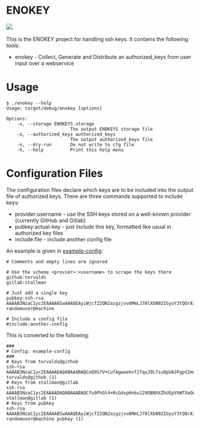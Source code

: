 # ENOKEY

[![](https://tokei.rs/b1/github/ENOFLAG/ENOKEY)](https://github.com/ENOFLAG/ENOKEY).

This is the ENOKEY project for handling ssh keys. It contains the following tools:

* enokey - Collect, Generate and Distribute an authorized_keys from user input over a webservice


# Usage
```
$ ./enokey --help
Usage: target/debug/enokey [options]

Options:
    -s, --storage ENOKEYS.storage
                        The output ENOKEYS storage file
    -o, --authorized_keys authorized_keys
                        The output authorized_keys file
    -n, --dry-run       Do not write to cfg file
    -h, --help          Print this help menu
```

# Configuration Files

The configuration files declare which keys are to be included into the output file of authorized keys. There are three commands supported to include keys:

* provider:username - use the SSH keys stored on a well-known provider (currently GitHub and Gitlab)
* pubkey:actual-key - just include this key, formatted like usual in authorized key files
* include:file - include another config file

An example is given in [example-config](example-config):

```
# Comments and empty lines are ignored

# Use the scheme <provier>:<username> to scrape the keys there
github:torvalds
gitlab:stallman

# Just add a single key
pubkey:ssh-rsa AAAAB3NzaC1yc2EAAAABIwAAAQEAyiWjcfZ2QN2aigzjvvAMmLJ70lXbN92IGyuY3tQOrA162Jtn6OSDIUNcR3q8as6LrGlX2LJZAygndB59Mb12Zddv2nB/UuanD3x1R47fMA2iliMjanQSjDbtEgtDi6u/cArvb1PA4P9FUjxUx7RdNKd4RuYrFyOVMmPpbqD7x5QBHZT7y43mrHCYAoYEoOZdVrXcMVxnit2iN9oA3f+h5GmVRgciIXxgqBbdvRmADBrR9jkeQGFPOVdRfVGLxpFMeM+abm3+JmJIMxneiLcO2hxx+47MvMuALrLzoSztkks+HeiRkiv1bXOuXdUMFcrHNuwaJ/f5lqJtp8fdJ1+riQ== randomuser@machine

# Include a config file
#include:another-config
```

This is converted to the following:

```
###
# Config: example-config
###
# Keys from torvalds@github
ssh-rsa AAAAB3NzaC1yc2EAAAADAQABAAABAQCoQ9S7V+CufAgwoehnf2TqsJ9LTsu8pUA3FgpS2mdVwcMcTs++8P5sQcXHLtDmNLpWN4k7NQgxaY1oXy5e25x/4VhXaJXWEt3luSw+Phv/PB2+aGLvqCUirsLTAD2r7ieMhd/pcVf/HlhNUQgnO1mupdbDyqZoGD/uCcJiYav8i/V7nJWJouHA8yq31XS2yqXp9m3VC7UZZHzUsVJA9Us5YqF0hKYeaGruIHR2bwoDF9ZFMss5t6/pzxMljU/ccYwvvRDdI7WX4o4+zLuZ6RWvsU6LGbbb0pQdB72tlV41fSefwFsk4JRdKbyV3Xjf25pV4IXOTcqhy+4JTB/jXxrF torvalds@github (1)
# Keys from stallman@gitlab
ssh-rsa AAAAB3NzaC1yc2EAAAADAQABAAABAQCfu9PhGt4+RcGdxpHnbu129OBNhXZhUEpVVWTXeOwq68+CgdE25hjW3qyJkNDe/3uno9ogCg/FXa083r6bQt5YJU65o22yYBFXe+m1OcT4Uw56nkcT9hjJqJxHg1+DWKlheNhth5VQOVueyN8SPTKU6ezelcpWiOXfRBu5DOhGKkooT98f4HiujmrSkCD/1WIjAA4m0rBYF8PmXLW0qFiiw4mPxAAVXRu+lF6tPTqT9gSwUTgKcJ/LTd79caU0H0jsqsF9S/+s7/dMqR3TRGVnAUUQJlKyizA9mg2mJ91bBVGVSE/Aiyo3788vZekBqM7mWI74ZgePwf+EgT7yRlf1  stallman@gitlab (1)
# Keys from pubkey
ssh-rsa AAAAB3NzaC1yc2EAAAABIwAAAQEAyiWjcfZ2QN2aigzjvvAMmLJ70lXbN92IGyuY3tQOrA162Jtn6OSDIUNcR3q8as6LrGlX2LJZAygndB59Mb12Zddv2nB/UuanD3x1R47fMA2iliMjanQSjDbtEgtDi6u/cArvb1PA4P9FUjxUx7RdNKd4RuYrFyOVMmPpbqD7x5QBHZT7y43mrHCYAoYEoOZdVrXcMVxnit2iN9oA3f+h5GmVRgciIXxgqBbdvRmADBrR9jkeQGFPOVdRfVGLxpFMeM+abm3+JmJIMxneiLcO2hxx+47MvMuALrLzoSztkks+HeiRkiv1bXOuXdUMFcrHNuwaJ/f5lqJtp8fdJ1+riQ== randomuser@machine pubkey (1)
```
